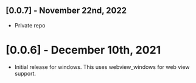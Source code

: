 ## [0.0.7] - November 22nd, 2022

- Private repo

# [0.0.6] - December 10th, 2021

- Initial release for windows. This uses webview_windows for web view support.
